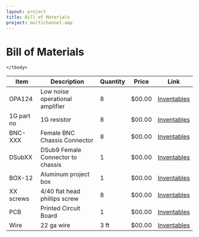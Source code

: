 ```yaml
---
layout: project
title: Bill of Materials
project: multichannel-amp
---
```


Bill of Materials
==========

<table class="table table-striped table-bordered">
	<thead>
		<tr>
			<th> Item </th>
			<th> Description </th>
			<th> Quantity </th>
			<th> Price </th>
			<th> Link </th>
		</tr>
	</thead>
	<tbody>
		<tr>
			<td> OPA124</td>
			<td> Low noise operational amplifier</td>
			<td> 8 </td>
			<td> $00.00 </td>
			<td> <a href="https://www.inventables.com/">Inventables</a></td>
		</tr>
<tr>
			<td> 1G part no</td>
			<td> 1G resistor</td>
			<td> 8 </td>
			<td> $00.00 </td>
			<td> <a href="https://www.inventables.com/">Inventables</a></td>
		</tr>
<tr>
			<td> BNC-XXX</td>
			<td> Female BNC Chassis Connector</td>
			<td> 8 </td>
			<td> $00.00 </td>
			<td> <a href="https://www.inventables.com/">Inventables</a></td>
		</tr>
<tr>
			<td> DSubXX</td>
			<td> DSub9 Female Connector to chassis</td>
			<td> 1 </td>
			<td> $00.00 </td>
			<td> <a href="https://www.inventables.com/">Inventables</a></td>
		</tr>
<tr>
			<td> BOX-12</td>
			<td> Aluminum project box</td>
			<td> 1</td>
			<td> $00.00 </td>
			<td> <a href="https://www.inventables.com/">Inventables</a></td>
		</tr>
<tr>
			<td> XX screws</td>
			<td> 4/40 flat head phillips screw</td>
			<td> 8 </td>
			<td> $00.00 </td>
			<td> <a href="https://www.inventables.com/">Inventables</a></td>
		</tr>
<tr>
			<td> PCB</td>
			<td> Printed Circuit Board</td>
			<td> 1 </td>
			<td> $00.00 </td>
			<td> <a href="https://www.inventables.com/">Inventables</a></td>
		</tr>

<tr>
			<td> Wire</td>
			<td> 22 ga wire</td>
			<td> 3 ft </td>
			<td> $00.00 </td>
			<td> <a href="https://www.inventables.com/">Inventables</a></td>
		</tr>

	</tbody>
</table>